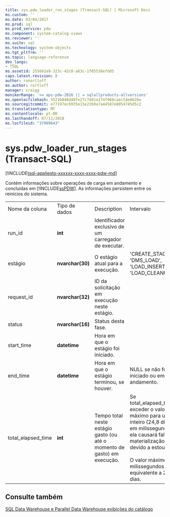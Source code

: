```yaml
---
title: sys.pdw_loader_run_stages (Transact-SQL) | Microsoft Docs
ms.custom: ''
ms.date: 03/04/2017
ms.prod: sql
ms.prod_service: pdw
ms.component: system-catalog-views
ms.reviewer: ''
ms.suite: sql
ms.technology: system-objects
ms.tgt_pltfrm: ''
ms.topic: language-reference
dev_langs:
- TSQL
ms.assetid: 255681e9-323c-42c0-a63c-1f05536efdd5
caps.latest.revision: 8
author: ronortloff
ms.author: rortloff
manager: craigg
monikerRange: '>= aps-pdw-2016 || = sqlallproducts-allversions'
ms.openlocfilehash: 5521b046d49fe27c7dd1a174f960caec54e8626e
ms.sourcegitcommit: e77197ec6935e15e2260a7a44587e8054745d5c2
ms.translationtype: MT
ms.contentlocale: pt-BR
ms.lasthandoff: 07/11/2018
ms.locfileid: "37969643"
---
```

# <a name="syspdwloaderrunstages-transact-sql"></a>sys.pdw_loader_run_stages (Transact-SQL)
[!INCLUDE[tsql-appliesto-xxxxxx-xxxx-xxxx-pdw-md](../../includes/tsql-appliesto-xxxxxx-xxxx-xxxx-pdw-md.md)]

  Contém informações sobre operações de carga em andamento e concluídas em [!INCLUDE[ssPDW](../../includes/sspdw-md.md)]. As informações persistem entre os reinícios do sistema.  
  
|||||  
|-|-|-|-|  
|Nome da coluna|Tipo de dados|Description|Intervalo|  
|run_id|**int**|Identificador exclusivo de um carregador de executar.||  
|estágio|**nvarchar(30)**|O estágio atual para a execução.|'CREATE_STAGING', 'DMS_LOAD', 'LOAD_INSERT', 'LOAD_CLEANUP'|  
|request_id|**nvarchar(32)**|ID da solicitação em execução neste estágio.||  
|status|**nvarchar(16)**|Status desta fase.||  
|start_time|**datetime**|Hora em que o estágio foi iniciado.||  
|end_time|**datetime**|Hora em que o estágio terminou, se houver.|NULL se não foi iniciado ou em andamento.|  
|total_elapsed_time|**int**|Tempo total neste estágio gasto (ou até o momento de gasto) em execução.|Se total_elapsed_time exceder o valor máximo para um inteiro (24,8 dias em milissegundos), ela causará falha de materialização devido a estouro.<br /><br /> O valor máximo em milissegundos é equivalente a 24,8 dias.|  
  
## <a name="see-also"></a>Consulte também  
 [SQL Data Warehouse e Parallel Data Warehouse exibições do catálogo](../../relational-databases/system-catalog-views/sql-data-warehouse-and-parallel-data-warehouse-catalog-views.md)  
  
  

